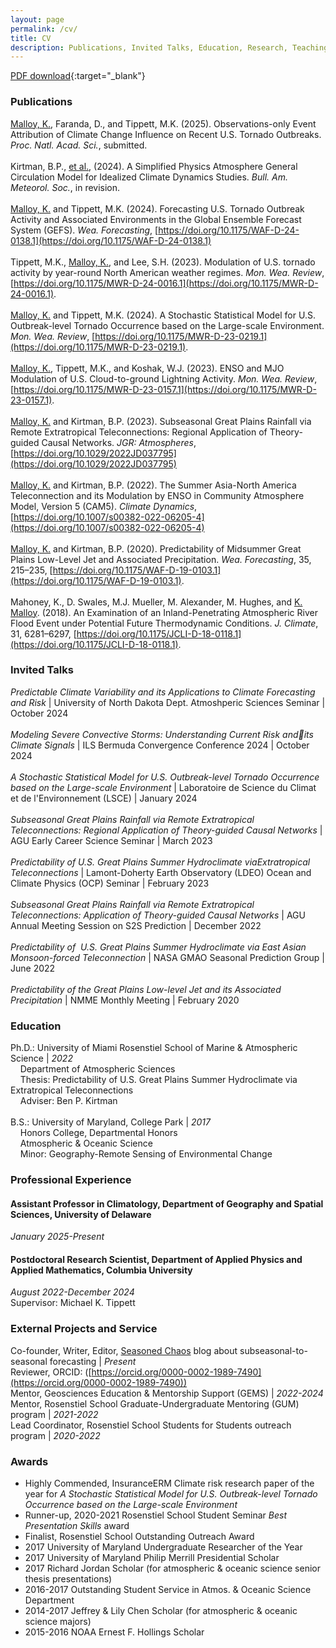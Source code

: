 ```yaml
---
layout: page
permalink: /cv/
title: CV
description: Publications, Invited Talks, Education, Research, Teaching, Service, Skills.
---
```


[PDF download](/assets/pdf/KelseyMalloy_CV_Jan2025.pdf){:target="_blank"}

### Publications

<u>Malloy, K.</u>, Faranda, D., and Tippett, M.K. (2025). Observations-only Event Attribution of Climate Change Influence on Recent U.S. Tornado Outbreaks. <i>Proc. Natl. Acad. Sci.</i>, submitted. 
<br><br>
Kirtman, B.P., <u>et al.</u>, (2024). A Simplified Physics Atmosphere General Circulation Model for Idealized Climate Dynamics Studies. <i>Bull. Am. Meteorol. Soc.</i>, in revision. 
<br><br>
<u>Malloy, K.</u> and Tippett, M.K. (2024). Forecasting U.S. Tornado Outbreak Activity and Associated Environments in the Global Ensemble Forecast System (GEFS). <i>Wea. Forecasting</i>, [https://doi.org/10.1175/WAF-D-24-0138.1](https://doi.org/10.1175/WAF-D-24-0138.1)
<br><br>
Tippett, M.K., <u>Malloy, K.</u>, and Lee, S.H. (2023). Modulation of U.S. tornado activity by year-round North American weather regimes. <i>Mon. Wea. Review</i>, [https://doi.org/10.1175/MWR-D-24-0016.1](https://doi.org/10.1175/MWR-D-24-0016.1).
<br><br>
<u>Malloy, K.</u> and Tippett, M.K. (2024). A Stochastic Statistical Model for U.S. Outbreak-level Tornado Occurrence based on the Large-scale Environment. <i>Mon. Wea. Review</i>, [https://doi.org/10.1175/MWR-D-23-0219.1](https://doi.org/10.1175/MWR-D-23-0219.1).
<br><br>
<u>Malloy, K.</u>, Tippett, M.K., and Koshak, W.J. (2023). ENSO and MJO Modulation of U.S. Cloud-to-ground Lightning Activity. <i>Mon. Wea. Review</i>, [https://doi.org/10.1175/MWR-D-23-0157.1](https://doi.org/10.1175/MWR-D-23-0157.1).
<br><br>
<u>Malloy, K.</u> and Kirtman, B.P. (2023). Subseasonal Great Plains Rainfall via Remote Extratropical Teleconnections: Regional Application of Theory-guided Causal Networks. <i>JGR: Atmospheres</i>, [https://doi.org/10.1029/2022JD037795](https://doi.org/10.1029/2022JD037795)
<br><br>
<u>Malloy, K.</u> and Kirtman, B.P. (2022). The Summer Asia-North America Teleconnection and its Modulation by ENSO in Community Atmosphere Model, Version 5 (CAM5). <i>Climate Dynamics</i>, [https://doi.org/10.1007/s00382-022-06205-4](https://doi.org/10.1007/s00382-022-06205-4)
<br><br>
<u>Malloy, K.</u> and Kirtman, B.P. (2020).  Predictability of Midsummer Great Plains Low-Level Jet and Associated Precipitation. <i>Wea. Forecasting</i>, 35, 215–235, [https://doi.org/10.1175/WAF-D-19-0103.1](https://doi.org/10.1175/WAF-D-19-0103.1).
<br><br>
Mahoney, K., D. Swales, M.J. Mueller, M. Alexander, M. Hughes, and <u>K. Malloy</u>. (2018). An Examination of an Inland-Penetrating Atmospheric River Flood Event under Potential Future Thermodynamic Conditions. <i>J. Climate</i>, 31, 6281–6297, [https://doi.org/10.1175/JCLI-D-18-0118.1](https://doi.org/10.1175/JCLI-D-18-0118.1).

### Invited Talks

<i>Predictable Climate Variability and its Applications to Climate Forecasting and Risk</i> | University of North Dakota Dept. Atmoshperic Sciences Seminar​ | October 2024
<br><br>
<i>Modeling Severe Convective Storms: Understanding Current Risk andits Climate Signals</i> | ILS Bermuda Convergence Conference 2024​ | October 2024
<br><br>
<i>A Stochastic Statistical Model for U.S. Outbreak-level Tornado Occurrence based on the Large-scale Environment</i> | Laboratoire de Science du Climat et de l'Environnement (LSCE)​ | January 2024
<br><br>
<i>Subseasonal Great Plains Rainfall via Remote Extratropical Teleconnections: ​Regional Application of Theory-guided ​Causal Networks​</i> | AGU Early Career Science Seminar​ | March 2023
<br><br>
<i>Predictability of U.S. Great Plains Summer Hydroclimate via ​Extratropical Teleconnections​</i> | Lamont-Doherty Earth Observatory (LDEO) Ocean and Climate Physics (OCP) Seminar | February 2023
<br><br>
<i>Subseasonal Great Plains Rainfall via Remote Extratropical Teleconnections: ​Application of Theory-guided ​Causal Networks​</i> | AGU Annual Meeting Session on S2S Prediction | December 2022
<br><br>
<i>Predictability of ​ U.S. Great Plains Summer Hydroclimate via East Asian Monsoon-forced Teleconnection​</i> | NASA GMAO Seasonal Prediction Group | June 2022
<br><br>
<i>Predictability of the Great Plains Low-level Jet and its Associated Precipitation​</i> | NMME Monthly Meeting | February 2020

### Education
Ph.D.: University of Miami Rosenstiel School of Marine & Atmospheric Science | <i>2022</i>
<br>&nbsp;&nbsp;&nbsp;&nbsp;Department of Atmospheric Sciences
<br>&nbsp;&nbsp;&nbsp;&nbsp;Thesis: Predictability of U.S. Great Plains Summer Hydroclimate via Extratropical Teleconnections
<br>&nbsp;&nbsp;&nbsp;&nbsp;Adviser: Ben P. Kirtman
<br><br>
B.S.: University of Maryland, College Park | <i>2017</i>
<br>&nbsp;&nbsp;&nbsp;&nbsp;Honors College, Departmental Honors
<br>&nbsp;&nbsp;&nbsp;&nbsp;Atmospheric & Oceanic Science
<br>&nbsp;&nbsp;&nbsp;&nbsp;Minor: Geography-Remote Sensing of Environmental Change

### Professional Experience
#### Assistant Professor in Climatology, Department of Geography and Spatial Sciences, University of Delaware
<i>January 2025-Present</i>

#### Postdoctoral Research Scientist, Department of Applied Physics and Applied Mathematics, Columbia University
<i>August 2022-December 2024</i>
<br>Supervisor: Michael K. Tippett
  
### External Projects and Service
Co-founder, Writer, Editor, [Seasoned Chaos](https://seasonedchaos.github.io) blog about subseasonal-to-seasonal forecasting | <i>Present</i>
<br>Reviewer, ORCID: ([https://orcid.org/0000-0002-1989-7490](https://orcid.org/0000-0002-1989-7490))
<br>Mentor, Geosciences Education & Mentorship Support (GEMS) | <i>2022-2024</i>
<br>Mentor, Rosenstiel School Graduate-Undergraduate Mentoring (GUM) program | <i>2021-2022</i>
<br>Lead Coordinator, Rosenstiel School Students for Students outreach program | <i>2020-2022</i>

### Awards
* Highly Commended, InsuranceERM Climate risk research paper of the year for <i>A Stochastic Statistical Model for U.S. Outbreak-level Tornado Occurrence based on the Large-scale Environment</i>
* Runner-up, 2020-2021 Rosenstiel School Student Seminar <i>Best Presentation Skills</i> award
* Finalist, Rosenstiel School Outstanding Outreach Award
* 2017 University of Maryland Undergraduate Researcher of the Year
* 2017 University of Maryland Philip Merrill Presidential Scholar
* 2017 Richard Jordan Scholar (for atmospheric & oceanic science senior thesis presentations)
* 2016-2017 Outstanding Student Service in Atmos. & Oceanic Science Department
* 2014-2017 Jeffrey & Lily Chen Scholar (for atmospheric & oceanic science majors)
* 2015-2016 NOAA Ernest F. Hollings Scholar
<br><br>
<div class="img_row">
    <img class="col three left" src="{{ site.baseurl }}/assets/img/NYCaerial.jpeg" alt="" title="NYC from the plane"/>
</div>
